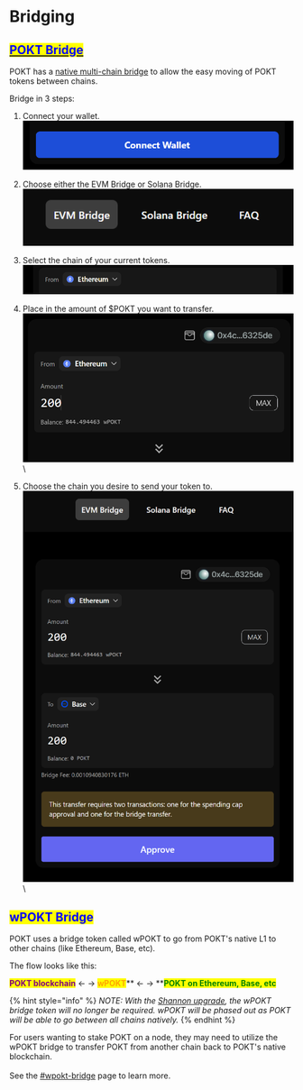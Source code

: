 # Bridging

## [<mark style="color:blue;">POKT Bridge</mark>](https://bridge.pokt.network/)

POKT has a [native multi-chain bridge](https://bridge.pokt.network/) to allow the easy moving of POKT tokens between chains.

Bridge in 3 steps:

1. Connect your wallet.\
   ![](<../../.gitbook/assets/image (6).png>)
2. Choose either the EVM Bridge or Solana Bridge.\
   ![](<../../.gitbook/assets/image (3).png>)
3. Select the chain of your current tokens.\
   ![](<../../.gitbook/assets/image (9).png>)
4. Place in the amount of $POKT you want to transfer.\
   ![](<../../.gitbook/assets/image (10).png>)\

5. Choose the chain you desire to send your token to.\
   ![](<../../.gitbook/assets/image (5).png>)\


## <mark style="color:blue;">wPOKT Bridge</mark>

POKT uses a bridge token called wPOKT to go from POKT's native L1 to other chains (like Ethereum, Base, etc).

The flow looks like this:

<mark style="color:purple;">**POKT blockchain**</mark>  <- ->  <mark style="color:orange;">**wPOKT**</mark>**  <- ->  **<mark style="color:green;">**POKT on Ethereum, Base, etc**</mark>

{% hint style="info" %}
_NOTE: With the_ [_Shannon upgrade_](../../pokt-protocol/the-shannon-upgrade/)_, the wPOKT bridge token will no longer be required. wPOKT will be phased out as POKT will be able to go between all chains natively._
{% endhint %}

For users wanting to stake POKT on a node, they may need to utilize the wPOKT bridge to transfer POKT from another chain back to POKT's native blockchain.\
\
See the [#wpokt-bridge](./#wpokt-bridge "mention") page to learn more.
